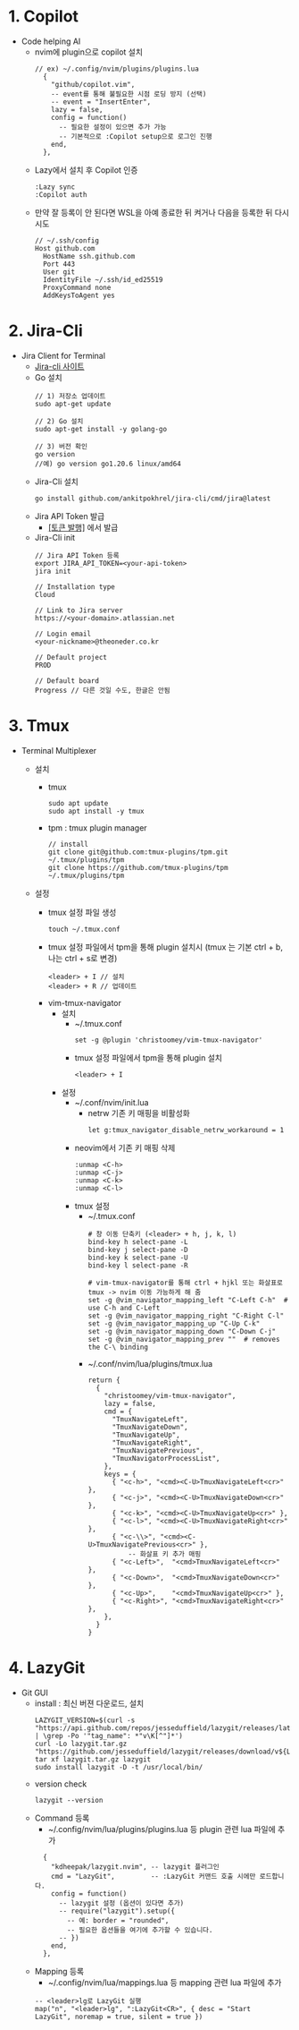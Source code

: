 # 1. Copilot
- Code helping AI
    - nvim에 plugin으로 copilot 설치
        ```
        // ex) ~/.config/nvim/plugins/plugins.lua
          {
            "github/copilot.vim",
            -- event를 통해 불필요한 시점 로딩 방지 (선택)
            -- event = "InsertEnter",
            lazy = false,
            config = function()
              -- 필요한 설정이 있으면 추가 가능
              -- 기본적으로 :Copilot setup으로 로그인 진행
            end,
          },
        ```
    - Lazy에서 설치 후 Copilot 인증
        ```
        :Lazy sync
        :Copilot auth
        ```
    - 만약 잘 등록이 안 된다면 WSL을 아예 종료한 뒤 켜거나 다음을 등록한 뒤 다시 시도
        ```
        // ~/.ssh/config
        Host github.com
          HostName ssh.github.com
          Port 443
          User git
          IdentityFile ~/.ssh/id_ed25519
          ProxyCommand none
          AddKeysToAgent yes
        ```
# 2. Jira-Cli
- Jira Client for Terminal
    - <a href="https://github.com/ankitpokhrel/jira-cli?tab=readme-ov-file" target="_blank"> Jira-cli 사이트 </a>
    - Go 설치
        ```
        // 1) 저장소 업데이트
        sudo apt-get update

        // 2) Go 설치
        sudo apt-get install -y golang-go

        // 3) 버전 확인
        go version
        //예) go version go1.20.6 linux/amd64
        ```
    - Jira-Cli 설치
        ```
        go install github.com/ankitpokhrel/jira-cli/cmd/jira@latest
        ```
    - Jira API Token 발급
        - <a href="https://id.atlassian.com/manage-profile/security/api-tokens" target="_blank">[토큰 발행]</a> 에서 발급
    - Jira-Cli init
        ```
        // Jira API Token 등록
        export JIRA_API_TOKEN=<your-api-token>
        jira init

        // Installation type
        Cloud

        // Link to Jira server
        https://<your-domain>.atlassian.net

        // Login email
        <your-nickname>@theoneder.co.kr

        // Default project
        PROD

        // Default board
        Progress // 다른 것일 수도, 한글은 안됨
        ```
# 3. Tmux
- Terminal Multiplexer
    - 설치
        - tmux
            ```
            sudo apt update
            sudo apt install -y tmux
            ```
        - tpm : tmux plugin manager
            ```
            // install
            git clone git@github.com:tmux-plugins/tpm.git ~/.tmux/plugins/tpm
            git clone https://github.com/tmux-plugins/tpm ~/.tmux/plugins/tpm
            ```

    - 설정
        - tmux 설정 파일 생성
            ```
            touch ~/.tmux.conf
            ```
        - tmux 설정 파일에서 tpm을 통해 plugin 설치시 (tmux <leader>는 기본 ctrl + b, 나는 ctrl + s로 변경)
            ```
            <leader> + I // 설치
            <leader> + R // 업데이트
            ```
        - vim-tmux-navigator
            - 설치
                - ~/.tmux.conf
                    ```
                    set -g @plugin 'christoomey/vim-tmux-navigator'
                    ```
                - tmux 설정 파일에서 tpm을 통해 plugin 설치
                    ```
                    <leader> + I
                    ```
            - 설정
                - ~/.conf/nvim/init.lua
                    - netrw 기존 키 매핑을 비활성화
                        ```
                        let g:tmux_navigator_disable_netrw_workaround = 1
                        ```
                - neovim에서 기존 키 매핑 삭제
                    ```
                    :unmap <C-h>
                    :unmap <C-j>
                    :unmap <C-k>
                    :unmap <C-l>
                    ```
                - tmux 설정
                    - ~/.tmux.conf
                        ```
                        # 창 이동 단축키 (<leader> + h, j, k, l)
                        bind-key h select-pane -L
                        bind-key j select-pane -D
                        bind-key k select-pane -U
                        bind-key l select-pane -R

                        # vim-tmux-navigator를 통해 ctrl + hjkl 또는 화살표로 tmux -> nvim 이동 가능하게 해 줌
                        set -g @vim_navigator_mapping_left "C-Left C-h"  # use C-h and C-Left
                        set -g @vim_navigator_mapping_right "C-Right C-l"
                        set -g @vim_navigator_mapping_up "C-Up C-k"
                        set -g @vim_navigator_mapping_down "C-Down C-j"
                        set -g @vim_navigator_mapping_prev ""  # removes the C-\ binding

                        ```
                    - ~/.conf/nvim/lua/plugins/tmux.lua
                        ```
                        return {
                          {
                            "christoomey/vim-tmux-navigator",
                            lazy = false,
                            cmd = {
                              "TmuxNavigateLeft",
                              "TmuxNavigateDown",
                              "TmuxNavigateUp",
                              "TmuxNavigateRight",
                              "TmuxNavigatePrevious",
                              "TmuxNavigatorProcessList",
                            },
                            keys = {
                              { "<c-h>", "<cmd><C-U>TmuxNavigateLeft<cr>" },
                              { "<c-j>", "<cmd><C-U>TmuxNavigateDown<cr>" },
                              { "<c-k>", "<cmd><C-U>TmuxNavigateUp<cr>" },
                              { "<c-l>", "<cmd><C-U>TmuxNavigateRight<cr>" },
                              { "<c-\\>", "<cmd><C-U>TmuxNavigatePrevious<cr>" },
                                  -- 화살표 키 추가 매핑
                              { "<c-Left>",  "<cmd>TmuxNavigateLeft<cr>" },
                              { "<c-Down>",  "<cmd>TmuxNavigateDown<cr>" },
                              { "<c-Up>",    "<cmd>TmuxNavigateUp<cr>" },
                              { "<c-Right>", "<cmd>TmuxNavigateRight<cr>" },
                            },
                          }
                        }
                        ```

# 4. LazyGit
- Git GUI
    - install : 최신 버젼 다운로드, 설치
        ```
        LAZYGIT_VERSION=$(curl -s "https://api.github.com/repos/jesseduffield/lazygit/releases/latest" | \grep -Po '"tag_name": *"v\K[^"]*')
        curl -Lo lazygit.tar.gz "https://github.com/jesseduffield/lazygit/releases/download/v${LAZYGIT_VERSION}/lazygit_${LAZYGIT_VERSION}_Linux_x86_64.tar.gz"
        tar xf lazygit.tar.gz lazygit
        sudo install lazygit -D -t /usr/local/bin/

        ```
    - version check
        ```
        lazygit --version
        ```
    - Command 등록
        - ~/.config/nvim/lua/plugins/plugins.lua 등 plugin 관련 lua 파일에 추가
        ```
          {
            "kdheepak/lazygit.nvim", -- lazygit 플러그인
            cmd = "LazyGit",         -- :LazyGit 커맨드 호출 시에만 로드합니다.
            config = function()
              -- lazygit 설정 (옵션이 있다면 추가)
              -- require("lazygit").setup({
                -- 예: border = "rounded",
                -- 필요한 옵션들을 여기에 추가할 수 있습니다.
              -- })
            end,
          },
        ```
    - Mapping 등록
        - ~/.config/nvim/lua/mappings.lua 등 mapping 관련 lua 파일에 추가
        ```
        -- <leader>lg로 LazyGit 실행
        map("n", "<leader>lg", ":LazyGit<CR>", { desc = "Start LazyGit", noremap = true, silent = true })
        ```
